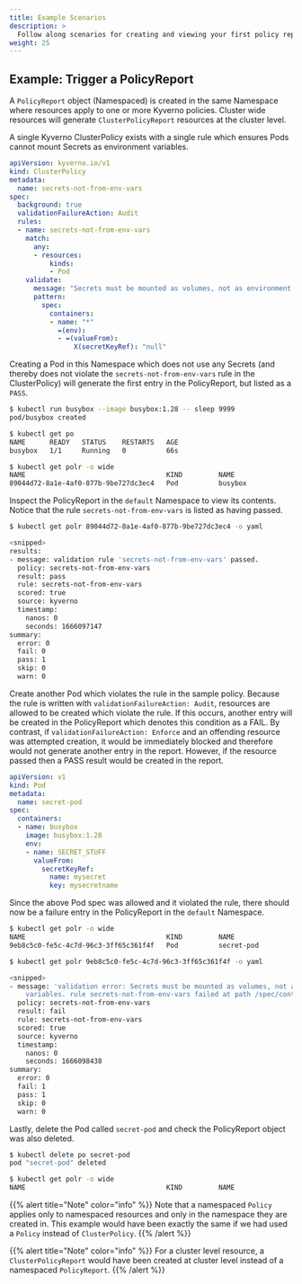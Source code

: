 ```yaml
---
title: Example Scenarios 
description: >
  Follow along scenarios for creating and viewing your first policy reports.
weight: 25
---
```


## Example: Trigger a PolicyReport

A `PolicyReport` object (Namespaced) is created in the same Namespace where resources apply to one or more Kyverno policies. Cluster wide resources will generate `ClusterPolicyReport` resources at the cluster level.

A single Kyverno ClusterPolicy exists with a single rule which ensures Pods cannot mount Secrets as environment variables.

```yaml
apiVersion: kyverno.io/v1
kind: ClusterPolicy
metadata:
  name: secrets-not-from-env-vars
spec:
  background: true
  validationFailureAction: Audit
  rules:
  - name: secrets-not-from-env-vars
    match:
      any:
      - resources:
          kinds:
          - Pod
    validate:
      message: "Secrets must be mounted as volumes, not as environment variables."
      pattern:
        spec:
          containers:
          - name: "*"
            =(env):
            - =(valueFrom):
                X(secretKeyRef): "null"
```

Creating a Pod in this Namespace which does not use any Secrets (and thereby does not violate the `secrets-not-from-env-vars` rule in the ClusterPolicy) will generate the first entry in the PolicyReport, but listed as a `PASS`.

```sh
$ kubectl run busybox --image busybox:1.28 -- sleep 9999
pod/busybox created

$ kubectl get po
NAME      READY   STATUS    RESTARTS   AGE
busybox   1/1     Running   0          66s

$ kubectl get polr -o wide
NAME                                   KIND         NAME                                         PASS   FAIL   WARN   ERROR   SKIP   AGE
89044d72-8a1e-4af0-877b-9be727dc3ec4   Pod          busybox                                      1      0      0      0       0      15s
```

Inspect the PolicyReport in the `default` Namespace to view its contents. Notice that the rule `secrets-not-from-env-vars` is listed as having passed.

```sh
$ kubectl get polr 89044d72-8a1e-4af0-877b-9be727dc3ec4 -o yaml

<snipped>
results:
- message: validation rule 'secrets-not-from-env-vars' passed.
  policy: secrets-not-from-env-vars
  result: pass
  rule: secrets-not-from-env-vars
  scored: true
  source: kyverno
  timestamp:
    nanos: 0
    seconds: 1666097147
summary:
  error: 0
  fail: 0
  pass: 1
  skip: 0
  warn: 0
```

Create another Pod which violates the rule in the sample policy. Because the rule is written with `validationFailureAction: Audit`, resources are allowed to be created which violate the rule. If this occurs, another entry will be created in the PolicyReport which denotes this condition as a FAIL. By contrast, if `validationFailureAction: Enforce` and an offending resource was attempted creation, it would be immediately blocked and therefore would not generate another entry in the report. However, if the resource passed then a PASS result would be created in the report.

```yaml
apiVersion: v1
kind: Pod
metadata:
  name: secret-pod
spec:
  containers:
  - name: busybox
    image: busybox:1.28
    env:
    - name: SECRET_STUFF
      valueFrom:
        secretKeyRef:
          name: mysecret
          key: mysecretname
```

Since the above Pod spec was allowed and it violated the rule, there should now be a failure entry in the PolicyReport in the `default` Namespace.

```sh
$ kubectl get polr -o wide
NAME                                   KIND         NAME                                         PASS   FAIL   WARN   ERROR   SKIP   AGE
9eb8c5c0-fe5c-4c7d-96c3-3ff65c361f4f   Pod          secret-pod                                   0      1      0      0       0      15s

$ kubectl get polr 9eb8c5c0-fe5c-4c7d-96c3-3ff65c361f4f -o yaml

<snipped>
- message: 'validation error: Secrets must be mounted as volumes, not as environment
    variables. rule secrets-not-from-env-vars failed at path /spec/containers/0/env/0/valueFrom/secretKeyRef/'
  policy: secrets-not-from-env-vars
  result: fail
  rule: secrets-not-from-env-vars
  scored: true
  source: kyverno
  timestamp:
    nanos: 0
    seconds: 1666098438
summary:
  error: 0
  fail: 1
  pass: 1
  skip: 0
  warn: 0
```

Lastly, delete the Pod called `secret-pod` and check the PolicyReport object was also deleted.

```sh
$ kubectl delete po secret-pod
pod "secret-pod" deleted

$ kubectl get polr -o wide
NAME                                   KIND         NAME                                         PASS   FAIL   WARN   ERROR   SKIP   AGE
```

{{% alert title="Note" color="info" %}}
Note that a namespaced `Policy` applies only to namespaced resources and only in the namespace they are created in. This example would have been exactly the same if we had used a `Policy` instead of `ClusterPolicy`.
{{% /alert %}}

{{% alert title="Note" color="info" %}}
For a cluster level resource, a `ClusterPolicyReport` would have been created at cluster level instead of a namespaced `PolicyReport`.
{{% /alert %}}
